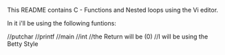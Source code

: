 This README contains C - Functions and Nested loops using the Vi editor.

In it i'll be using the following funtions:

//putchar
//printf
//main
//int
//the Return will be (0)
//I will be using the Betty Style
